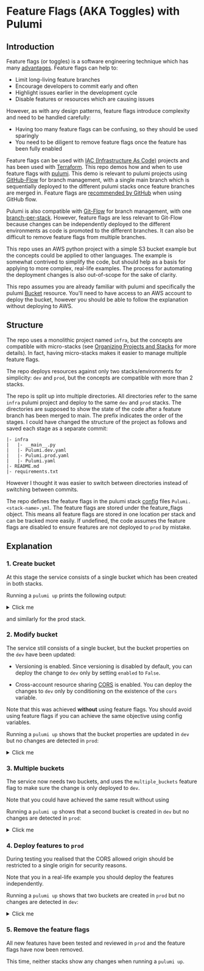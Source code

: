 # Feature Flags (AKA Toggles) with Pulumi

## Introduction

Feature flags (or toggles) is a software engineering technique which has many [advantages](https://martinfowler.com/articles/feature-toggles.html). Feature flags can help to:

- Limit long-living feature branches
- Encourage developers to commit early and often
- Highlight issues earlier in the development cycle
- Disable features or resources which are causing issues

However, as with any design patterns, feature flags introduce complexity and need to be handled carefully:

- Having too many feature flags can be confusing, so they should be used sparingly
- You need to be diligent to remove feature flags once the feature has been fully enabled

Feature flags can be used with [IAC (Infrastructure As Code)](https://en.wikipedia.org/wiki/Infrastructure_as_code) projects and has been used with [Terraform](https://build5nines.com/terraform-feature-flags-environment-toggle-design-patterns/). This repo demos how and when to use feature flags with [pulumi](https://www.pulumi.com/docs/). This demo is relevant to pulumi projects using [GitHub-Flow](https://docs.github.com/en/get-started/quickstart/github-flow) for branch management, with a single main branch which is sequentially deployed to the different pulumi stacks once feature branches are merged in. Feature flags are [recommended by GitHub](https://github.blog/2021-04-27-ship-code-faster-safer-feature-flags/) when using GitHub flow.

Pulumi is also compatible with [Git-Flow](https://www.atlassian.com/git/tutorials/comparing-workflows/gitflow-workflow) for branch management, with one [branch-per-stack](https://www.pulumi.com/docs/guides/continuous-delivery/). However, feature flags are less relevant to Git-Flow because changes can be independently deployed to the different environments as code is promoted to the different branches. It can also be difficult to remove feature flags from multiple branches.

This repo uses an AWS python project with a simple S3 bucket example but the concepts could be applied to other languages. The example is somewhat contrived to simplify the code, but should help as a basis for applying to more complex, real-life examples. The process for automating the deployment changes is also out-of-scope for the sake of clarity.

This repo assumes you are already familiar with pulumi and specifically the pulumi [Bucket](https://www.pulumi.com/registry/packages/aws/api-docs/s3/bucket/) resource. You'll need to have access to an AWS account to deploy the bucket, however you should be able to follow the explanation without deploying to AWS. 

## Structure

The repo uses a monolithic project named `infra`, but the concepts are compatible with micro-stacks (see [Organizing Projects and Stacks](https://www.pulumi.com/docs/guides/organizing-projects-stacks/) for more details). In fact, having micro-stacks makes it easier to manage multiple feature flags.
 
The repo deploys resources against only two stacks/environments for simplicity: `dev` and `prod`, but the concepts are compatible with more than 2 stacks.

The repo is split up into multiple directories. All directories refer to the same `infra` pulumi project and deploy to the same `dev` and `prod` stacks. The directories are supposed to show the state of the code after a feature branch has been merged to main. The prefix indicates the order of the stages. I could have changed the structure of the project as follows and saved each stage as a separate commit:

```
|- infra
|   |- __main__.py
|   |- Pulumi.dev.yaml
|   |- Pulumi.prod.yaml
|   |- Pulumi.yaml
|- README.md
|- requirements.txt
```

However I thought it was easier to switch between directories instead of switching between commits.

The repo defines the feature flags in the pulumi stack [config](https://www.pulumi.com/docs/intro/concepts/config/) files `Pulumi.<stack-name>.yml`. The feature flags are stored under the feature_flags object. This means all feature flags are stored in one location per stack and can be tracked more easily. If undefined, the code assumes the feature flags are disabled to ensure features are not deployed to `prod` by mistake.

## Explanation

### 1. Create bucket

At this stage the service consists of a single bucket which has been created in both stacks.

Running a `pulumi up` prints the following output:

<details>
  <summary>Click me</summary>

    Updating (dev):
        Type                 Name           Status      
    +   pulumi:pulumi:Stack  infra-dev      created     
    +   └─ aws:s3:Bucket     my-bucket-dev  created
     
    Outputs:
        bucket_name: "my-bucket-dev-9be74da"

    Resources:
        + 2 created

</details>

and similarly for the prod stack.

### 2. Modify bucket

The service still consists of a single bucket, but the bucket properties on the `dev` have been updated:
  
- Versioning is enabled. Since versioning is disabled by default, you can deploy the change to `dev` only by setting `enabled` to `False`.

- Cross-account resource sharing [CORS](https://docs.aws.amazon.com/AmazonS3/latest/userguide/cors.html) is enabled. You can deploy the changes to `dev` only by conditioning on the existence of the `cors` variable.

Note that this was achieved **without** using feature flags. You should avoid using feature flags if you can achieve the same objective using config variables.

Running a `pulumi up` shows that the bucket properties are updated in `dev` but no changes are detected in `prod`:

<details>
  <summary>Click me</summary>



</details>

### 3. Multiple buckets

The service now needs two buckets, and uses the `multiple_buckets` feature flag to make sure the change is only deployed to `dev`.

Note that you could have achieved the same result without using 

Running a `pulumi up` shows that a second bucket is created in `dev` but no changes are detected in `prod`:

<details>
  <summary>Click me</summary>



</details>

### 4. Deploy features to `prod`

During testing you realised that the CORS allowed origin should be restricted to a single origin for security reasons. 

Note that you in a real-life example you should deploy the features independently.

Running a `pulumi up` shows that two buckets are created in `prod` but no changes are detected in `dev`:

<details>
  <summary>Click me</summary>



</details>

### 5. Remove the feature flags

All new features have been tested and reviewed in `prod` and the feature flags have now been removed.

This time, neither stacks show any changes when running a `pulumi up`.
